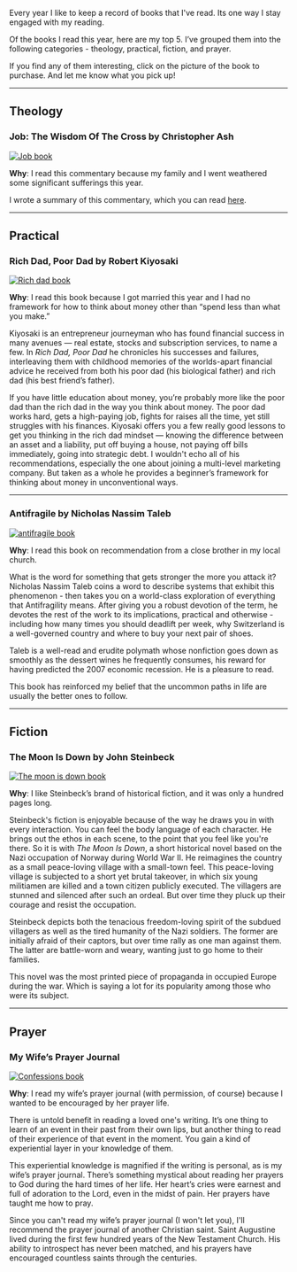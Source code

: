Every year I like to keep a record of books that I've read. Its one way I stay engaged with my reading.

Of the books I read this year, here are my top 5. I’ve grouped them into the following categories - theology, practical, fiction, and prayer.

If you find any of them interesting, click on the picture of the book to purchase. And let me know what you pick up!

------
## Theology

### Job: The Wisdom Of The Cross by Christopher Ash

<div class="postImageContainer"><a href="https://amzn.to/31lMIog"><img src="/summary/job.jpg" class="smallPostImage" alt="Job book" title="absolutely LOVED this commentary"></a></div>

**Why**: I read this commentary because my family and I went weathered some significant sufferings this year.

I wrote a summary of this commentary, which you can read [here](../../summary/3/job-the-wisdom-of-the-cross).

------
## Practical

### Rich Dad, Poor Dad by Robert Kiyosaki

<div class="postImageContainer"><a href="https://amzn.to/3nKTDAj"><img src="/blogpost/rich-dad.jpg" class="smallPostImage" alt="Rich dad book" title=""></a></div>

**Why**: I read this book because I got married this year and I had no framework for how to think about money other than “spend less than what you make.”

Kiyosaki is an entrepreneur journeyman who has found financial success in many avenues — real estate, stocks and subscription services, to name a few. In _Rich Dad, Poor Dad_ he chronicles his successes and failures, interleaving them with childhood memories of the worlds-apart financial advice he received from both his poor dad (his biological father) and rich dad (his best friend’s father). 

If you have little education about money, you’re probably more like the poor dad than the rich dad in the way you think about money. The poor dad works hard, gets a high-paying job, fights for raises all the time, yet still struggles with his finances. Kiyosaki offers you a few really good lessons to get you thinking in the rich dad mindset — knowing the difference between an asset and a liability, put off buying a house, not paying off bills immediately, going into strategic debt. I wouldn't echo all of his recommendations, especially the one about joining a multi-level marketing company. But taken as a whole he provides a beginner’s framework for thinking about money in unconventional ways.


------

### Antifragile by Nicholas Nassim Taleb

<div class="postImageContainer"><a href="https://amzn.to/2LZkSsZ"><img src="/blogpost/antifragile.jpg" class="smallPostImage" alt="antifragile book" title=""></a></div>

**Why**: I read this book on recommendation from a close brother in my local church.

What is the word for something that gets stronger the more you attack it? Nicholas Nassim Taleb coins a word to describe systems that exhibit this phenomenon - then takes you on a world-class exploration of everything that Antifragility means. After giving you a robust devotion of the term, he devotes the rest of the work to its implications, practical and otherwise - including how many times you should deadlift per week, why Switzerland is a well-governed country and where to buy your next pair of shoes.

Taleb is a well-read and erudite polymath whose nonfiction goes down as smoothly as the dessert wines he frequently consumes, his reward for having predicted the 2007 economic recession. He is a pleasure to read.

This book has reinforced my belief that the uncommon paths in life are usually the better ones to follow.

------
## Fiction

### The Moon Is Down by John Steinbeck

<div class="postImageContainer"><a href="https://amzn.to/3avn6KR"><img src="/blogpost/the-moon-is-down.jpg" class="smallPostImage" alt="The moon is down book" title=""></a></div>

**Why**: I like Steinbeck’s brand of historical fiction, and it was only a hundred pages long.

Steinbeck's fiction is enjoyable because of the way he draws you in with every interaction. You can feel the body language of each character. He brings out the ethos in each scene, to the point that you feel like you're there. So it is with _The Moon Is Down_, a short historical novel based on the Nazi occupation of Norway during World War II. He reimagines the country as a small peace-loving village with a small-town feel. This peace-loving village is subjected to a short yet brutal takeover, in which six young militiamen are killed and a town citizen publicly executed. The villagers are stunned and silenced after such an ordeal. But over time they pluck up their courage and resist the occupation. 

Steinbeck depicts both the tenacious freedom-loving spirit of the subdued villagers as well as the tired humanity of the Nazi soldiers. The former are initially afraid of their captors, but over time rally as one man against them. The latter are battle-worn and weary, wanting just to go home to their families.

This novel was the most printed piece of propaganda in occupied Europe during the war. Which is saying a lot for its popularity among those who were its subject.

---------
## Prayer

### My Wife’s Prayer Journal

<div class="postImageContainer"><a href="https://amzn.to/2KrNydI"><img src="/blogpost/confessions.jpg" class="smallPostImage" alt="Confessions book" title="wait, that's not my wife's prayer journal"></a></div>

**Why**: I read my wife’s prayer journal (with permission, of course) because I wanted to be encouraged by her prayer life.

There is untold benefit in reading a loved one's writing. It’s one thing to learn of an event in their past from their own lips, but another thing to read of their experience of that event in the moment. You gain a kind of experiential layer in your knowledge of them. 

This experiential knowledge is magnified if the writing is personal, as is my wife’s prayer journal. There’s something mystical about reading her prayers to God during the hard times of her life. Her heart’s cries were earnest and full of adoration to the Lord, even in the midst of pain. Her prayers have taught me how to pray.

Since you can't read my wife’s prayer journal (I won't let you), I'll recommend the prayer journal of another Christian saint. Saint Augustine lived during the first few hundred years of the New Testament Church. His ability to introspect has never been matched, and his prayers have encouraged countless saints through the centuries.